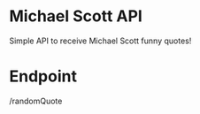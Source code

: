 # Michael Scott API

Simple API to receive Michael Scott funny quotes!

# Endpoint

/randomQuote



